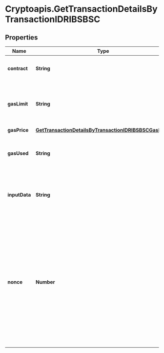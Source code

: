 # Cryptoapis.GetTransactionDetailsByTransactionIDRIBSBSC

## Properties

Name | Type | Description | Notes
------------ | ------------- | ------------- | -------------
**contract** | **String** | Represents the specific transaction contract | [optional] 
**gasLimit** | **String** | Represents the amount of gas used by this specific transaction alone. | 
**gasPrice** | [**GetTransactionDetailsByTransactionIDRIBSBSCGasPrice**](GetTransactionDetailsByTransactionIDRIBSBSCGasPrice.md) |  | 
**gasUsed** | **String** | Defines the unit of the gas price amount, e.g. BTC, ETH, XRP. | 
**inputData** | **String** | Represents additional information that is required for the transaction. | [optional] 
**nonce** | **Number** | Represents the sequential running number for an address, starting from 0 for the first transaction. E.g., if the nonce of a transaction is 10, it would be the 11th transaction sent from the sender&#39;s address. | 



